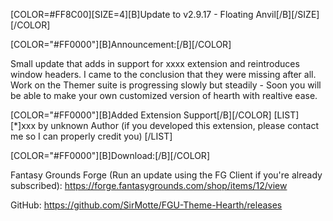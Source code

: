 [COLOR=#FF8C00][SIZE=4][B]Update to v2.9.17 - Floating Anvil[/B][/SIZE][/COLOR]


[COLOR="#FF0000"][B]Announcement:[/B][/COLOR]

Small update that adds in support for xxxx extension and reintroduces window headers. I came to the conclusion that they were missing after all.
Work on the Themer suite is progressing slowly but steadily - Soon you will be able to make your own customized version of hearth with realtive ease.

[COLOR="#FF0000"][B]Added Extension Support[/B][/COLOR]
    [LIST]
        [*]xxx by unknown Author (if you developed this extension, please contact me so I can properly credit you)
    [/LIST]

[COLOR="#FF0000"][B]Download:[/B][/COLOR]

Fantasy Grounds Forge
(Run an update using the FG Client if you're already subscribed):
https://forge.fantasygrounds.com/shop/items/12/view

GitHub:
https://github.com/SirMotte/FGU-Theme-Hearth/releases

